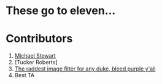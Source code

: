 # These go to eleven...

# Contributors
1. [Michael Stewart](https://hcientist.com)
3. [Tucker Roberts]
1. [The raddest image filter for any duke, bleed purple y'all](https://madi.fi)
1. Best TA
